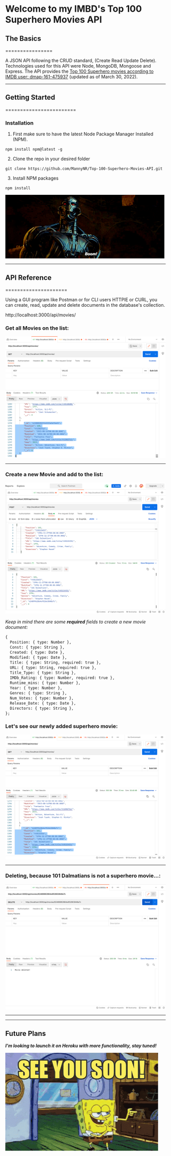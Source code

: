 # Welcome to my IMBD's Top 100 Superhero Movies API

## The Basics

================

A JSON API following the CRUD standard, (Create Read Update Delete). Technologies used for this API were Node, MongoDB, Mongoose and Express. The API provides the [Top 100 Superhero movies according to IMDB user: dmap-161-475937](https://www.imdb.com/list/ls008583762/) (updated as of March 30, 2022).

---

## Getting Started

========================

### Installation

1. First make sure to have the latest Node Package Manager Installed (NPM).

```
npm install npm@latest -g
```

2. Clone the repo in your desired folder

```
git clone https://github.com/MannyNR/Top-100-Superhero-Movies-API.git
```

3. Install NPM packages

```
npm install
```

![alt text](./Readme%20screenshots/boom.gif "Off you go!")

---

## API Reference

=====================

Using a GUI program like Postman or for CLI users HTTPIE or CURL, you can create, read, update and delete documents in the database's collection.

http://localhost:3000/api/movies/

### Get **all** Movies on the list:

![alt text](./Readme%20screenshots/Get%20All.png "Get (read) all movies on the list")

---

### Create a new Movie and add to the list:

![alt text](./Readme%20screenshots/Create.png "Create a new movie document and add it to the list")

_Keep in mind there are some **required** fields to create a new movie document:_

```
{
  Position: { type: Number },
  Const: { type: String },
  Created: { type: Date },
  Modified: { type: Date },
  Title: { type: String, required: true },
  URL: { type: String, required: true },
  Title_Type: { type: String },
  IMDb_Rating: { type: Number, required: true },
  Runtime_mins: { type: Number },
  Year: { type: Number },
  Genres: { type: String },
  Num_Votes: { type: Number },
  Release_Date: { type: Date },
  Directors: { type: String },
};
```

### Let's see our newly added superhero movie:

![alt text](./Readme%20screenshots/Get%20after%20creating.png "Our newly added movie")

---

### Deleting, because 101 Dalmatians is not a superhero movie...:

![alt text](./Readme%20screenshots/Delete.png "Confirming the deletion of 101 Dalmatians")

---

---

## **Future Plans**

**_I'm looking to launch it on Heroku with more functionality, stay tuned!_**

![alt text](./Readme%20screenshots/sbob.gif "See ya later!")
